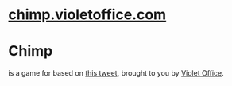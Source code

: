 # [chimp.violetoffice.com](https://chimp.violetoffice.com)

<h1>Chimp</h1> is a game for based on <a href="https://twitter.com/brianroemmele/status/1213860120058220546">this tweet</a>, brought to you by <a href="https://violetoffice.com/">Violet&nbsp;Office</a>.